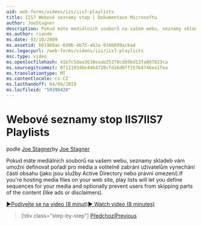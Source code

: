 ```yaml
---
uid: web-forms/videos/iis/iis7-playlists
title: IIS7 Webové seznamy stop | Dokumentace Microsoftu
author: JoeStagner
description: Pokud máte mediálních souborů na vašem webu, seznamy skladeb vám umožní definovat pořadí pro média a volitelně můžete uživatelům zabránit v vynechání části t...
ms.author: riande
ms.date: 03/10/2009
ms.assetid: b61968ac-6d9b-4b75-ab2a-934b609acba4
msc.legacyurl: /web-forms/videos/iis/iis7-playlists
msc.type: video
ms.openlocfilehash: 41b7c5daa3638eaab25379cdb9bd13fa807823ca
ms.sourcegitcommit: 0f1119340e4464720cfd16d0ff15764746ea1fea
ms.translationtype: MT
ms.contentlocale: cs-CZ
ms.lasthandoff: 04/09/2019
ms.locfileid: "59398420"
---
```

# <a name="iis7-playlists"></a><span data-ttu-id="f87b6-103">Webové seznamy stop IIS7</span><span class="sxs-lookup"><span data-stu-id="f87b6-103">IIS7 Playlists</span></span>

<span data-ttu-id="f87b6-104">podle [Joe Stagner](https://github.com/JoeStagner)</span><span class="sxs-lookup"><span data-stu-id="f87b6-104">by [Joe Stagner](https://github.com/JoeStagner)</span></span>

<span data-ttu-id="f87b6-105">Pokud máte mediálních souborů na vašem webu, seznamy skladeb vám umožní definovat pořadí pro média a volitelně zabrání uživatelům vynechání části obsahu (jako jsou služby Active Directory nebo právní omezení).</span><span class="sxs-lookup"><span data-stu-id="f87b6-105">If you're hosting media files on your web site, play lists will let you define sequences for your media and optionally prevent users from skipping parts of the content (like ads or disclaimers).</span></span>

[<span data-ttu-id="f87b6-106">&#9654;Podívejte se na video (8 minut)</span><span class="sxs-lookup"><span data-stu-id="f87b6-106">&#9654; Watch video (8 minutes)</span></span>](https://channel9.msdn.com/Blogs/ASP-NET-Site-Videos/iis7-playlists)

> [!div class="step-by-step"]
> [<span data-ttu-id="f87b6-107">Předchozí</span><span class="sxs-lookup"><span data-stu-id="f87b6-107">Previous</span></span>](bit-rate-throttling.md)
